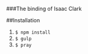 ###The binding of Isaac Clark

##Installation

1. ```$ npm install```
2. ```$ gulp```
3. ```$ pray```
